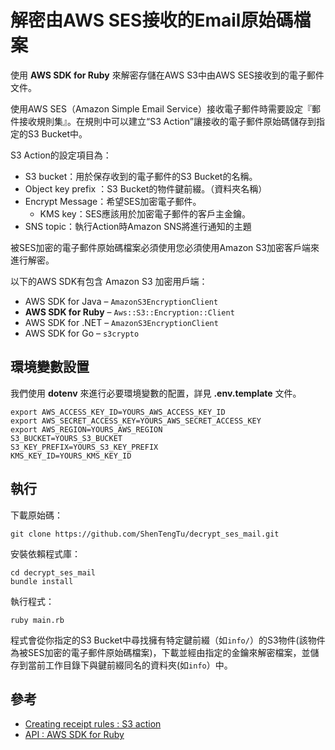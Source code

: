 # 解密由AWS SES接收的Email原始碼檔案
使用 __AWS SDK for Ruby__ 來解密存儲在AWS S3中由AWS SES接收到的電子郵件文件。

使用AWS SES（Amazon Simple Email Service）接收電子郵件時需要設定『郵件接收規則集』。在規則中可以建立“S3 Action”讓接收的電子郵件原始碼儲存到指定的S3 Bucket中。

S3 Action的設定項目為：
- S3 bucket：用於保存收到的電子郵件的S3 Bucket的名稱。
- Object key prefix ：S3 Bucket的物件鍵前綴。（資料夾名稱）
- Encrypt Message：希望SES加密電子郵件。
    - KMS key：SES應該用於加密電子郵件的客戶主金鑰。
- SNS topic：執行Action時Amazon SNS將進行通知的主題

被SES加密的電子郵件原始碼檔案必須使用您必須使用Amazon S3加密客戶端來進行解密。

以下的AWS SDK有包含 Amazon S3 加密用戶端：
- AWS SDK for Java – `AmazonS3EncryptionClient `
- __AWS SDK for Ruby__ – `Aws::S3::Encryption::Client `
- AWS SDK for .NET –  `AmazonS3EncryptionClient`
- AWS SDK for Go –  `s3crypto`

## 環境變數設置
我們使用 __dotenv__ 來進行必要環境變數的配置，詳見 __.env.template__ 文件。

```
export AWS_ACCESS_KEY_ID=YOURS_AWS_ACCESS_KEY_ID
export AWS_SECRET_ACCESS_KEY=YOURS_AWS_SECRET_ACCESS_KEY
export AWS_REGION=YOURS_AWS_REGION
S3_BUCKET=YOURS_S3_BUCKET
S3_KEY_PREFIX=YOURS_S3_KEY_PREFIX
KMS_KEY_ID=YOURS_KMS_KEY_ID
```

## 執行
下載原始碼：
```
git clone https://github.com/ShenTengTu/decrypt_ses_mail.git
```

安裝依賴程式庫：
```
cd decrypt_ses_mail
bundle install
```

執行程式：
```
ruby main.rb
```

程式會從你指定的S3 Bucket中尋找擁有特定鍵前綴（如`info/`）的S3物件(該物件為被SES加密的電子郵件原始碼檔案)，下載並經由指定的金鑰來解密檔案，並儲存到當前工作目錄下與鍵前綴同名的資料夾(如`info`）中。

## 參考
- [Creating receipt rules : S3 action](https://docs.aws.amazon.com/ses/latest/DeveloperGuide/receiving-email-action-s3.html)
- [API : AWS SDK for Ruby](https://docs.aws.amazon.com/sdk-for-ruby/v3/api/Aws/S3/EncryptionV2.html)



